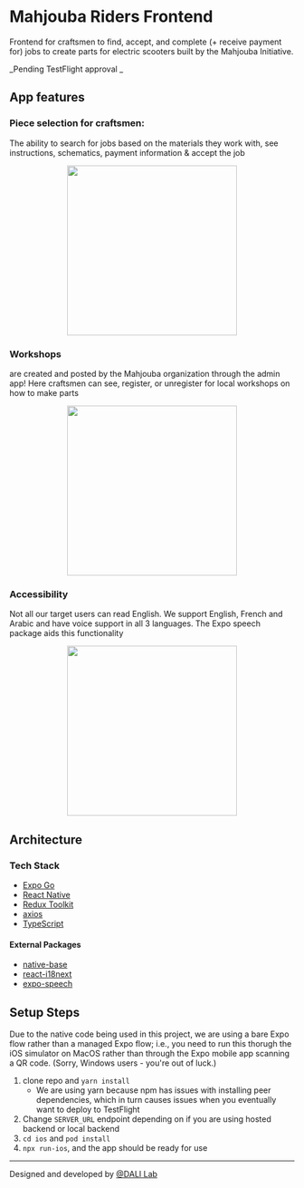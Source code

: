 # Mahjouba Riders Frontend

Frontend for craftsmen to find, accept, and complete (+ receive payment for) jobs to create parts for electric scooters built by the Mahjouba Initiative.

_Pending TestFlight approval _

## App features

### Piece selection for craftsmen: 
The ability to search for jobs based on the materials they work with, see instructions, schematics, payment information & accept the job

<div align="center">
	<img width = "300" src="https://github.com/user-attachments/assets/a4c19880-b700-499c-a9bc-901aa4b1c336">
</div>

### Workshops 
are created and posted by the Mahjouba organization through the admin app! Here craftsmen can see, register, or unregister for local workshops on how to make parts

<div align="center">
	<img width = "300" src="https://github.com/user-attachments/assets/2a68fdfc-ab97-4cdb-b7ec-47d892317d86">
</div>

### Accessibility
Not all our target users can read English. We support English, French and Arabic and have voice support in all 3 languages. The Expo speech package aids this functionality

<div align="center">
	<img width = "300" src="https://github.com/user-attachments/assets/00b8fdb1-4bdf-4189-86d6-606f0ae1d45f">
</div>


## Architecture
### Tech Stack
- [Expo Go](https://expo.dev/client)
- [React Native](https://reactnative.dev/)
- [Redux Toolkit](https://redux-toolkit.js.org/)
- [axios](https://github.com/axios/axios)
- [TypeScript](https://www.typescriptlang.org/docs/)

#### External Packages
- [native-base](https://nativebase.io/)
- [react-i18next](https://react.i18next.com/)
- [expo-speech](https://docs.expo.dev/versions/latest/sdk/speech/)

## Setup Steps

Due to the native code being used in this project, we are using a bare Expo flow rather than a managed Expo flow; i.e., you need to run this thorugh the iOS simulator on MacOS rather than through the Expo mobile app scanning a QR code. (Sorry, Windows users - you're out of luck.)

1. clone repo and `yarn install`
   - We are using yarn because npm has issues with installing peer dependencies, which in turn causes issues when you eventually want to deploy to TestFlight
2. Change `SERVER_URL` endpoint depending on if you are using hosted backend or local backend
3. `cd ios` and `pod install`
4. `npx run-ios`, and the app should be ready for use

<hr/>

Designed and developed by [@DALI Lab](https://github.com/dali-lab)

